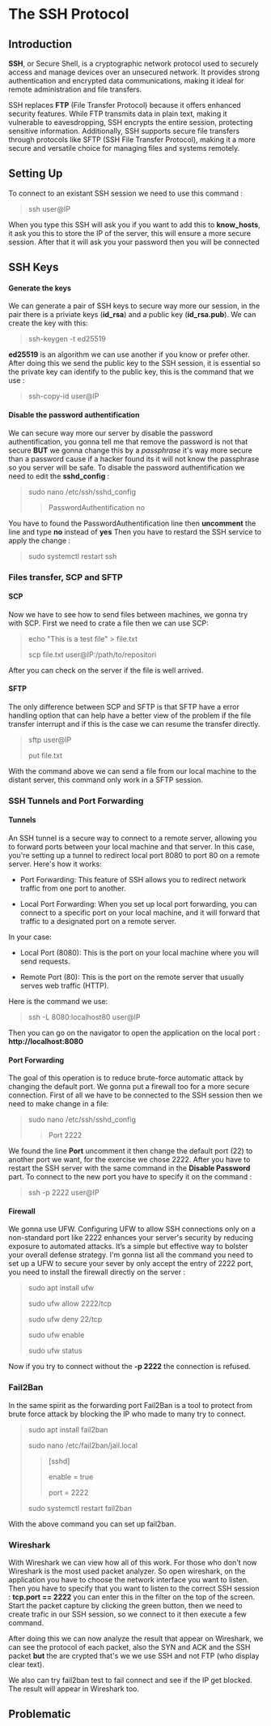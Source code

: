 # The SSH Protocol

## Introduction

**SSH**, or Secure Shell, is a cryptographic network protocol used to securely access and manage devices over an unsecured network. It provides strong authentication and encrypted data communications, making it ideal for remote administration and file transfers.

SSH replaces **FTP** (File Transfer Protocol) because it offers enhanced security features. While FTP transmits data in plain text, making it vulnerable to eavesdropping, SSH encrypts the entire session, protecting sensitive information. Additionally, SSH supports secure file transfers through protocols like SFTP (SSH File Transfer Protocol), making it a more secure and versatile choice for managing files and systems remotely.

## Setting Up

To connect to an existant SSH session we need to use this command : 

> ssh user@IP

When you type this SSH will ask you if you want to add this to **know_hosts**, it ask you this to store the IP of the server, this will ensure a more secure session. After that it will ask you your password then you will be connected

## SSH Keys

#### Generate the keys

We can generate a pair of SSH keys to secure way more our session, in the pair there is a priviate keys (**id_rsa**) and a public key (**id_rsa.pub**). We can create the key with this:

> ssh-keygen -t ed25519

**ed25519** is an algorithm we can use another if you know or prefer other. After doing this we send the public key to the SSH session, it is essential so the private key can identify to the public key, this is the command that we use :

> ssh-copy-id user@IP

#### Disable the password authentification

We can secure way more our server by disable the password authentification, you gonna tell me that remove the password is not that secure **BUT** we gonna change this by a *passphrase* it's way more secure than a password cause if a hacker found its it will not know the passphrase so you server will be safe. To disable the password authentification we need to edit the **sshd_config** :

> sudo nano /etc/ssh/sshd_config
> 
>> PasswordAuthentification no

You have to found the PasswordAuthentification line then **uncomment** the line and type **no** instead of **yes**
Then you have to restard the SSH service to apply the change :

> sudo systemctl restart ssh

### Files transfer, SCP and SFTP

#### SCP

Now we have to see how to send files between machines, we gonna try with SCP. First we need to crate a file then we can use SCP: 

> echo "This is a test file" > file.txt
> 
> scp file.txt user@IP:/path/to/repositori

After you can check on the server if the file is well arrived.

#### SFTP

The only difference between SCP and SFTP is that SFTP have a error handling option that can help have a better view of the problem if the file transfer interrupt and if this is the case we can resume the transfer directly. 

> sftp user@IP
> 
> put file.txt

With the command above we can send a file from our local machine to the distant server, this command only work in a SFTP session.

### SSH Tunnels and Port Forwarding

#### Tunnels

An SSH tunnel is a secure way to connect to a remote server, allowing you to forward ports between your local machine and that server. In this case, you're setting up a tunnel to redirect local port 8080 to port 80 on a remote server.
Here's how it works: 
    
- Port Forwarding: This feature of SSH allows you to redirect network traffic from one port to another.

- Local Port Forwarding: When you set up local port forwarding, you can connect to a specific port on your local machine, and it will forward that traffic to a designated port on a remote server.

In your case:

- Local Port (8080): This is the port on your local machine where you will send requests.

- Remote Port (80): This is the port on the remote server that usually serves web traffic (HTTP).

Here is the command we use: 

> ssh -L 8080:localhost80 user@IP

Then you can go on the navigator to open the application on the local port : **http://localhost:8080**

#### Port Forwarding

The goal of this operation is to reduce brute-force automatic attack by changing the default port. We gonna put a firewall too for a more secure connection.
First of all we have to be connected to the SSH session then we need to make change in a file:

> sudo nano /etc/ssh/sshd_config
>
>> Port 2222

We found the line **Port** uncomment it then change the default port (22) to another port we want, for the exercise we chose 2222. After you have to restart the SSH server with the same command in the **Disable Password** part. To connect to the new port you have to specify it on the command : 

> ssh -p 2222 user@IP

#### Firewall

We gonna use UFW.
Configuring UFW to allow SSH connections only on a non-standard port like 2222 enhances your server's security by reducing exposure to automated attacks. It’s a simple but effective way to bolster your overall defense strategy.
I'm gonna list all the command you need to set up a UFW to secure your sever by only accept the entry of 2222 port, you need to install the firewall directly on the server : 

> sudo apt install ufw
>
> sudo ufw allow 2222/tcp
>
> sudo ufw deny 22/tcp
>
> sudo ufw enable
>
> sudo ufw status

Now if you try to connect without the **-p 2222** the connection is refused.

### Fail2Ban

In the same spirit as the forwarding port Fail2Ban is a tool to protect from brute force attack by blocking the IP who made to many try to connect.

> sudo apt install fail2ban
>
> sudo nano /etc/fail2ban/jail.local
>
>> [sshd]
>> 
>> enable = true
>> 
>> port = 2222
>>
> sudo systemctl restart fail2ban

With the above command you can set up fail2ban.

### Wireshark

With Wireshark we can view how all of this work. For those who don't now Wireshark is the most used packet analyzer. So open wireshark, on the application you have to choose the network interface you want to listen. Then you have to specify that you want to listen to the correct SSH session : **tcp.port == 2222** you can enter this in the filter on the top of the screen. Start the packet capture by clicking the green button, then we need to create trafic in our SSH session, so we connect to it then execute a few command.

After doing this we can now analyze the result that appear on Wireshark, we can see the protocol of each packet, also the SYN and ACK and the SSH packet **but** the are crypted that's we we use SSH and not FTP (who display clear text).

We also can try fail2ban test to fail connect and see if the IP get blocked. The result will appear in Wireshark too.

## Problematic


